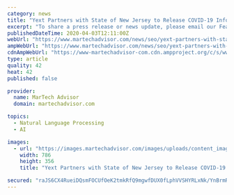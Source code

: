 ```yaml
---
category: news
title: "Yext Partners with State of New Jersey to Release COVID-19 Information Hub"
excerpt: "To share a press release or news update, please email our Features Editor, Ameya at: ameya.dusane@martechadvisor.com The State of NJ’s new website, covid19.nj.gov, uses natural language processing (NLP) to understand the questions people ask about the coronavirus, then delivers answers using data collected from multiple NJ state agencies ..."
publishedDateTime: 2020-04-03T12:11:00Z
webUrl: "https://www.martechadvisor.com/news/seo/yext-partners-with-state-of-new-jersey-to-release-covid19-information-hub/"
ampWebUrl: "https://www.martechadvisor.com/news/seo/yext-partners-with-state-of-new-jersey-to-release-covid19-information-hub/"
cdnAmpWebUrl: "https://www-martechadvisor-com.cdn.ampproject.org/c/s/www.martechadvisor.com/news/seo/yext-partners-with-state-of-new-jersey-to-release-covid19-information-hub/"
type: article
quality: 42
heat: 42
published: false

provider:
  name: MarTech Advisor
  domain: martechadvisor.com

topics:
  - Natural Language Processing
  - AI

images:
  - url: "https://images.martechadvisor.com/images/uploads/content_images/yext_partners_with_state_of_new_jersey_to_release_covid19_information_hub_5e872773d1557.jpg"
    width: 786
    height: 356
    title: "Yext Partners with State of New Jersey to Release COVID-19 Information Hub"

secured: "raJS6CX4RueiDQsmFOCUfOeK2tmkRfQ9mgwfDUX0fLphVVSHYRLxNk/YnBrmRf3a9HKrMjzfcDzgpUVTSSrLm1IPPai04l4iBpoMiPIFTPj36u0ACj5YeBzdXJeDkYvGGj95hvMfUUQwIdVbyyyv6/ZLTlwA822qOgVuottfGaC6bNJGP+z/HukjbNBeO5QuSRxSkptzihJEYLop/IdHgxYnToJt+MxgWzR+yNy9a4MYcrz41j92pc0WkrrskmXdkQyS1dGlI4sVMUB2E2tjyH9//tZUhq+8Y3rcCf58hdCErMfuNNUl46OH1BSoWX3bEuVSw/fNMTxT8/S+035gnkS3xm6g2ww4NgaydnDXQn2NlPsWUd0/ISZMjG7obxsKBFQG9us1W4XjaMzzrwnEiDb2T6O8VfQqEV6xjfTWrNsGkunZ1bPzl3gkgxTkbcavTuF4aMHraR8rRuY/P91FVa/9tC9cPdIzApT0aQoKRo4=;VWkT+HD75KV/E4uM1fuxQQ=="
---
```


